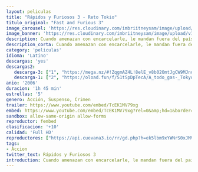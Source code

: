 ```yaml
---
layout: peliculas
title: "Rápidos y Furiosos 3 - Reto Tokio"
titulo_original: "Fast and Furious 3"
image_carousel: 'https://res.cloudinary.com/imbriitneysam/image/upload/v1544051308/reto-poster-min.jpg'
image_banner: 'https://res.cloudinary.com/imbriitneysam/image/upload/v1544051308/reto-banner-min.jpg'
description: Cuando amenazan con encarcelarle, le mandan fuera del país a pasar una temporada con su tío, un militar destinado en Japón, que vive en un diminuto piso en un barrio barato de Tokio. En el país donde nacieron la mayoría de los coches modificados, las simples carreras en la calle principal han sido sustituidas por el último reto automovilístico que desafía la gravedad, las carreras de “drift” (arrastre), una peligrosa mezcla de velocidad en pistas con curvas muy cerradas y en zigzag.
description_corta: Cuando amenazan con encarcelarle, le mandan fuera del país a pasar una temporada con su tío, un militar destinado en Japón, que vive en un diminuto piso en un barrio barato de Tokio. En el país donde nacieron la mayoría de los coches..
category: 'peliculas'
idioma: 'Latino'
descargas: 'yes'
descargas2:
   descarga-3: ["1", "https://mega.nz/#!ZqgmAZ4L!8elE_v8b02OmtJgCW9MJnd2yQ-dOl8ZSzaEZoYjBcdc", "https://www.google.com/s2/favicons?domain=mega.nz","Mega","https://res.cloudinary.com/imbriitneysam/image/upload/v1541473684/mexico.png", "Latino", "Full HD"]
   descarga-1: ["2", "https://oload.fun/f/51tSpDpTecA/A_todo_gas-_Tokyo_Race.MP4.mp4", "https://www.google.com/s2/favicons?domain=openload.co","OpenLoad","https://res.cloudinary.com/imbriitneysam/image/upload/v1541473684/mexico.png", "Latino", "Full HD"]
anio: '2006'
duracion: '1h 45 min'
estrellas: '5'
genero: Acción, Suspenso, Crimen
trailer: https://www.youtube.com/embed/TcEK1MV79xg
embed: https://www.youtube.com/embed/TcEK1MV79xg?rel=0&amp;hd=1&border=0&wmode=opaque&enablejsapi=1&modestbranding=1&controls=1&showinfo=1
sandbox: allow-same-origin allow-forms
reproductor: fembed
clasificacion: '+10'
calidad: 'Full HD'
reproductores: ["https://api.cuevana3.io/rr/gd.php?h=ek5lbm9xYWNrS0xJMVp5b21KREk0dFBLbjVkaHhkRGdrOG1jbnBpUnhhS1Zyb21pYUsrVjdMSEdqYU9xdGJxNXNyWjlpWGVxdUxhcXEzVnFtcXV6d2R1U3FadVkyUT09"]
tags:
- Accion
twitter_text: Rápidos y Furiosos 3
introduction: Cuando amenazan con encarcelarle, le mandan fuera del país a pasar una temporada con su tío, un militar destinado en Japón, que vive en un diminuto piso en un barrio barato de Tokio. En el país donde nacieron la mayoría de los coches
---
```












